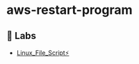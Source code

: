 # aws-restart-program


## 🔗 Labs
- [Linux_File_Script⚡](https://github.com/samKenpachi011/aws-restart-program/tree/main/Linux/Labs/Challenge-Bash%20Shell%20Scripting)
